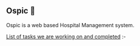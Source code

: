 ## Ospic 👋
Ospic is a web based Hospital Management system.
 
[List of tasks we are working on and completed](https://github.com/ospic/.github/blob/main/profile/TASK.md) :-

<!--
 
**Here are some ideas to get you started:**

🙋‍♀️ A short introduction - what is your organization all about?
🌈 Contribution guidelines - how can the community get involved?
👩‍💻 Useful resources - where can the community find your docs? Is there anything else the community should know?
🍿 Fun facts - what does your team eat for breakfast?
🧙 Remember, you can do mighty things with the power of [Markdown](https://guides.github.com/features/mastering-markdown/)
-->
